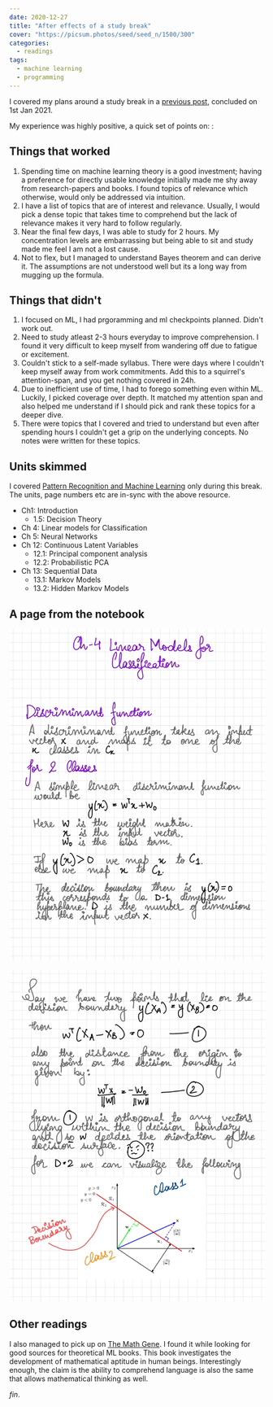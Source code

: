 ```yaml
---
date: 2020-12-27
title: "After effects of a study break"
cover: "https://picsum.photos/seed/seed_n/1500/300"
categories:
  - readings
tags:
  - machine learning
  - programming
---
```


I covered my plans around a study break in a [previous post](https://ltbringer.github.io/blog/study-breaks), concluded on 1st Jan 2021.

My experience was highly positive, a quick set of points on: :

## Things that worked

1. Spending time on machine learning theory is a good investment; having a preference for directly usable knowledge initially made me shy away from research-papers and books. I found topics of relevance which otherwise, would only be addressed via intuition.
2. I have a list of topics that are of interest and relevance. Usually, I would pick a dense topic that takes time to comprehend but the lack of relevance makes it very hard to follow regularly.
3. Near the final few days, I was able to study for 2 hours. My concentration levels are embarrassing but being able to sit and study made me feel I am not a lost cause.
4. Not to flex, but I managed to understand Bayes theorem and can derive it. The assumptions are not understood well but its a long way from mugging up the formula.

## Things that didn't

1. I focused on ML, I had prgoramming and ml checkpoints planned. Didn't work out.
2. Need to study atleast 2-3 hours everyday to improve comprehension. I found it very difficult to keep myself from wandering off due to fatigue or excitement.
3. Couldn't stick to a self-made syllabus. There were days where I couldn't keep myself away from work commitments. Add this to a squirrel's attention-span, and you get nothing covered in 24h.
4. Due to inefficient use of time, I had to forego something even within ML. Luckily, I picked coverage over depth. It matched my attention span and also helped me understand if I should pick and rank these topics for a deeper dive.
5. There were topics that I covered and tried to understand but even after spending hours I couldn't get a grip on the underlying concepts. No notes were written for these topics.

## Units skimmed

I covered [Pattern Recognition and Machine Learning](https://www.amazon.in/Pattern-Recognition-Learning-Information-Statistics/dp/0387310738) only during this break. The units, page numbers etc are in-sync with the above resource.

- Ch1: Introduction
  - 1.5: Decision Theory
- Ch 4: Linear models for Classification
- Ch 5: Neural Networks
- Ch 12: Continuous Latent Variables
  - 12.1: Principal component analysis
  - 12.2: Probabilistic PCA
- Ch 13: Sequential Data
  - 13.1: Markov Models
  - 13.2: Hidden Markov Models

## A page from the notebook

![Linear models for classification: discriminant function](../images/linear_models_for_clf_1.jpg)

![Linear models for classification: decision boundary](../images/linear_models_for_clf_2.jpg)

## Other readings

I also managed to pick up on [The Math Gene](https://www.amazon.in/Math-Gene-Keith-Devlin/dp/0465016197). I found it while looking for good sources for theoretical ML books. This book investigates the development of mathematical aptitude in human beings. Interestingly enough, the claim is the ability to comprehend language is also the same that allows mathematical thinking as well.

_fin_.
